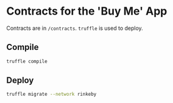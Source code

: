 # Contracts for the 'Buy Me' App

Contracts are in `/contracts`. `truffle` is used to deploy.

## Compile
``` bash
truffle compile
```

## Deploy
``` bash
truffle migrate --network rinkeby
```
